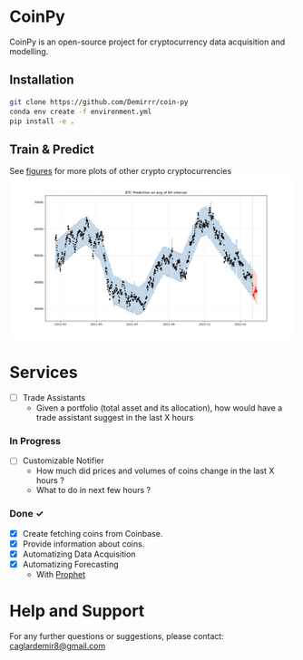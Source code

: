 # CoinPy
CoinPy is an open-source project for cryptocurrency data acquisition and modelling.

## Installation
```bash
git clone https://github.com/Demirrr/coin-py
conda env create -f environment.yml
pip install -e .
```

## Train & Predict
See [figures](figures) for more plots of other crypto cryptocurrencies
![image info](figures/BTC.png)

# Services

- [ ] Trade Assistants
  -  Given a portfolio (total asset and its allocation), how would have a trade assistant suggest in the last X hours

### In Progress
- [ ] Customizable Notifier
  - How much did prices and volumes of coins change in the last X hours ?
  - What to do in next few hours ?

### Done ✓

- [x] Create fetching coins from Coinbase.
- [x] Provide information about coins.
- [x] Automatizing Data Acquisition
- [x] Automatizing Forecasting 
  - With [Prophet](https://facebook.github.io/prophet/)
  
# Help and Support
For any further questions or suggestions, please contact: caglardemir8@gmail.com
